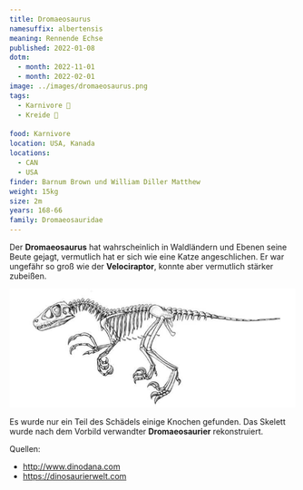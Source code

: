 ```yaml
---
title: Dromaeosaurus
namesuffix: albertensis
meaning: Rennende Echse
published: 2022-01-08
dotm:
  - month: 2022-11-01
  - month: 2022-02-01
image: ../images/dromaeosaurus.png
tags:
  - Karnivore 🥩
  - Kreide 🦴
  
food: Karnivore
location: USA, Kanada
locations:
  - CAN
  - USA
finder: Barnum Brown und William Diller Matthew
weight: 15kg
size: 2m
years: 168-66
family: Dromaeosauridae
---
```

Der **Dromaeosaurus** hat wahrscheinlich in Waldländern und Ebenen seine Beute gejagt, vermutlich hat er sich wie eine Katze angeschlichen. Er war ungefähr so groß wie der **Velociraptor**, konnte aber vermutlich stärker zubeißen.  

![Dromaeosaurusskelett](../images/dromaeosaurus-skelett.jpg)

Es wurde nur ein Teil des Schädels einige Knochen gefunden. Das Skelett wurde nach dem Vorbild verwandter **Dromaeosaurier** rekonstruiert.  

Quellen:[](http://www.dinodana.com)

* <http://www.dinodana.com>
* <https://dinosaurierwelt.com>
